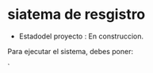 <h1> siatema de resgistro</h1>

- Estadodel proyecto : En construccion. 

Para ejecutar el sistema, debes poner:

`
